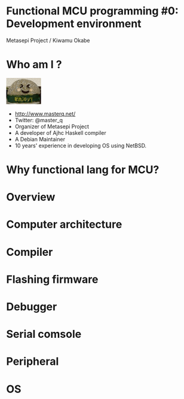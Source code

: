 # Functional MCU programming #0: Development environment

Metasepi Project / Kiwamu Okabe

# Who am I ?
![background](img/enjoy.png)

* http://www.masterq.net/
* Twitter: @master_q
* Organizer of Metasepi Project
* A developer of Ajhc Haskell compiler
* A Debian Maintainer
* 10 years' experience in developing OS using NetBSD.

# Why functional lang for MCU?
# Overview
# Computer architecture
# Compiler
# Flashing firmware
# Debugger
# Serial comsole
# Peripheral
# OS
